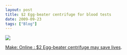 ```yaml
---
layout: post
title: $2 Egg-beater centrifuge for blood tests
date: 2009-09-23
tags: ["Blog"]
---
```


[![](http://unterbahn.com/wp-content/uploads/2009/09/eggbeater_centrifuge.jpg)](http://blog.makezine.com/archive/2009/09/2_egg-beater_centrifuge_may_save_li.html?CMP=OTC-0D6B48984890)

[Make: Online : $2 Egg-beater centrifuge may save lives](http://blog.makezine.com/archive/2009/09/2_egg-beater_centrifuge_may_save_li.html?CMP=OTC-0D6B48984890).